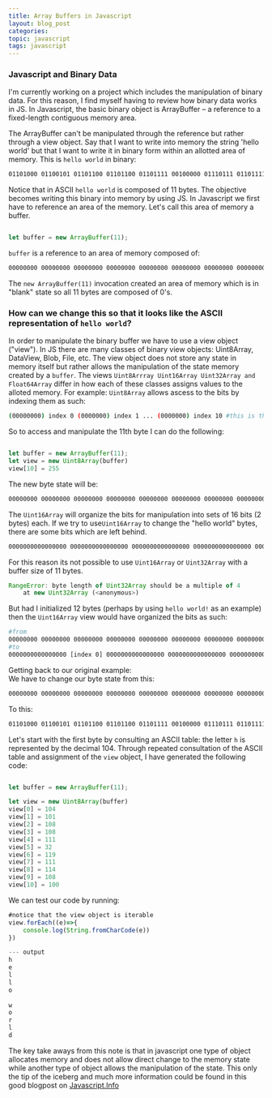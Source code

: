 ```yaml
---
title: Array Buffers in Javascript
layout: blog_post
categories:
topic: javascript
tags: javascript
---
```


### Javascript and Binary Data


I'm currently working on a project which includes the manipulation of binary data. For this reason, I find myself having to review how
binary data works in JS. In Javascript, the basic binary object is ArrayBuffer – a reference to a fixed-length contiguous memory area.

The ArrayBuffer can't be manipulated through the reference but rather through a view object. Say that I want to write into memory the string
'hello world' but that I want to write it in binary form within an allotted area of memory. This is `hello world` in binary:  
```BASH
01101000 01100101 01101100 01101100 01101111 00100000 01110111 01101111 01110010 01101100 01100100

```
Notice that in ASCII `hello world` is composed of 11 bytes. The objective becomes writing this binary into memory by using JS. In Javascript we first have to reference an area of the memory. Let's call this area of memory a buffer.

```Javascript

let buffer = new ArrayBuffer(11); 
```
 `buffer` is a reference to an area of memory composed of: 
```BASH
00000000 00000000 00000000 00000000 00000000 00000000 00000000 00000000 00000000 00000000 00000000

```
The `new ArrayBuffer(11)` invocation created an area of memory which is in "blank" state so all 11 bytes are composed of 0's. 

### How can we change this so that it looks like the ASCII representation of `hello world`?  

In order to manipulate the binary buffer we have to use a view object ("view"). In JS
there are many classes of binary view objects: Uint8Array, DataView, Blob, File, etc. The view object does not store any state in memory itself but
rather allows the manipulation of the state memory created by a `buffer`. The views `Uint8Arrray Uint16Array Uint32Array and Float64Array` differ in how each of these classes assigns values to the alloted memory. For example:
`Uint8Array` allows ascess to the bits by indexing them as such:
```BASH
(00000000) index 0 (0000000) index 1 ... (0000000) index 10 #this is the 11th byte

```
So to access and manipulate the 11th byte I can do the following:

```Javascript

let buffer = new ArrayBuffer(11); 
let view = new Uint8Array(buffer)
view[10] = 255
```
The new byte state will be:

```BASH
00000000 00000000 00000000 00000000 00000000 00000000 00000000 00000000 00000000 00000000 11111111

```
The `Uint16Array` will organize the bits for manipulation into sets of 16 bits (2 bytes) each. If we try to use`Uint16Array` to change the "hello world" bytes, there are some bits which are left behind. 
```BASH
0000000000000000 0000000000000000 0000000000000000 0000000000000000 0000000000000000 (0000000)<= left behind

```
For this reason its not possible to use `Uint16Array` or `Uint32Array` with a buffer size of 11 bytes. 
```Javascript
RangeError: byte length of Uint32Array should be a multiple of 4
    at new Uint32Array (<anonymous>)

```
But had I initialized 12 bytes (perhaps by using `hello world!` as an example) then the `Uint16Array` view would have organized the bits as such: 
```BASH
#from
00000000 00000000 00000000 00000000 00000000 00000000 00000000 00000000 00000000 00000000 00000000 00000000
#to
0000000000000000 [index 0] 0000000000000000 0000000000000000 0000000000000000 0000000000000000 0000000000000000 [index 5]
```



Getting back to our original example:  
We have to change our byte state from this:

```BASH
00000000 00000000 00000000 00000000 00000000 00000000 00000000 00000000 00000000 00000000 00000000

```
To this:
```BASH
01101000 01100101 01101100 01101100 01101111 00100000 01110111 01101111 01110010 01101100 01100100

```  
Let's start with the first byte by consulting an ASCII table: the letter `h` is represented by the decimal 104. Through repeated consultation of the ASCII table and assignment of the `view` object, I have generated the following code:

```Javascript

let buffer = new ArrayBuffer(11);

let view = new Uint8Array(buffer)
view[0] = 104
view[1] = 101
view[2] = 108
view[3] = 108
view[4] = 111
view[5] = 32
view[6] = 119
view[7] = 111
view[8] = 114
view[9] = 108
view[10] = 100

```
We can test our code by running:
```Javascript
#notice that the view object is iterable
view.forEach((e)=>{
	console.log(String.fromCharCode(e))
})

--- output
h
e
l
l
o
 
w
o
r
l
d
```
The key take aways from this note is that in javascript one type of object allocates memory  and does not allow direct change to the memory state while  another type of object
allows the manipulation of the state. This only the tip of the iceberg and much more information could be found in this good blogpost on [Javascript.Info](https://javascript.info/arraybuffer-binary-arrays)








